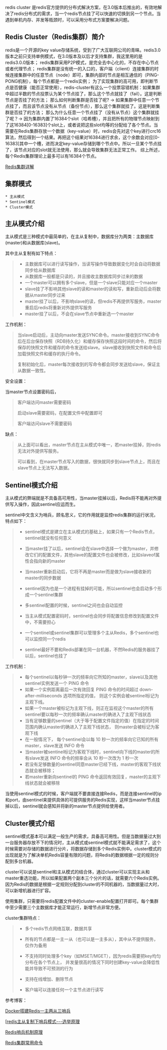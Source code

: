  redis cluster 是redis官方提供的分布式解决方案，在3.0版本后推出的，有效地解决了redis分布式的需求，当一个redis节点挂了可以快速的切换到另一个节点。当遇到单机内存、并发等瓶颈时，可以采用分布式方案要解决问题。 

## Redis Cluster（Redis集群）简介



redis是一个开源的key value存储系统，受到了广大互联网公司的青睐。redis3.0版本之前只支持单例模式，在3.0版本及以后才支持集群，我这里用的是redis3.0.0版本；
redis集群采用P2P模式，是完全去中心化的，不存在中心节点或者代理节点；
redis集群是没有统一的入口的，客户端（client）连接集群的时候连接集群中的任意节点（node）即可，集群内部的节点是相互通信的（PING-PONG机制），每个节点都是一个redis实例；
为了实现集群的高可用，即判断节点是否健康（能否正常使用），redis-cluster有这么一个投票容错机制：如果集群中超过半数的节点投票认为某个节点挂了，那么这个节点就挂了（fail）。这是判断节点是否挂了的方法；
那么如何判断集群是否挂了呢? -> 如果集群中任意一个节点挂了，而且该节点没有从节点（备份节点），那么这个集群就挂了。这是判断集群是否挂了的方法；
那么为什么任意一个节点挂了（没有从节点）这个集群就挂了呢？-> 因为集群内置了16384个slot（哈希槽），并且把所有的物理节点映射到了这16384[0-16383]个slot上，或者说把这些slot均等的分配给了各个节点。当需要在Redis集群存放一个数据（key-value）时，redis会先对这个key进行crc16算法，然后得到一个结果。再把这个结果对16384进行求余，这个余数会对应[0-16383]其中一个槽，进而决定key-value存储到哪个节点中。所以一旦某个节点挂了，该节点对应的slot就无法使用，那么就会导致集群无法正常工作。
综上所述，每个Redis集群理论上最多可以有16384个节点。



[Redis集群详解]( https://blog.csdn.net/miss1181248983/article/details/90056960 )

## 集群模式 



```
* 主从模式
* Sentinel模式
* Cluster模式
```

## 主从模式介绍

主从模式是三种模式中最简单的，在主从复制中，数据库分为两类：主数据库(master)和从数据库(slave)。

其中主从复制有如下特点：

> * 主数据库可以进行读写操作，当读写操作导致数据变化时会自动将数据同步给从数据库
> * 从数据库一般都是只读的，并且接收主数据库同步过来的数据
> * 一个master可以拥有多个slave，但是一个slave只能对应一个master
> * slave挂了不影响其他slave的读和master的读和写，重新启动后会将数据从master同步过来
> * master挂了以后，不影响slave的读，但redis不再提供写服务，master重启后redis将重新对外提供写服务
> * master挂了以后，不会在slave节点中重新选一个master

工作机制：

> 当slave启动后，主动向master发送SYNC命令。master接收到SYNC命令后在后台保存快照（RDB持久化）和缓存保存快照这段时间的命令，然后将保存的快照文件和缓存的命令发送给slave。slave接收到快照文件和命令后加载快照文件和缓存的执行命令。
>
> 复制初始化后，master每次接收到的写命令都会同步发送给slave，保证主从数据一致性。
>

安全设置：

当master节点设置密码后，

> 客户端访问master需要密码
>
> 启动slave需要密码，在配置文件中配置即可
>
> 客户端访问slave不需要密码

缺点：

> 从上面可以看出，master节点在主从模式中唯一，若master挂掉，则redis无法对外提供写服务。
>
>  可以看到，在master节点写入的数据，很快就同步到slave节点上，而且在slave节点上无法写入数据。 
>



## Sentinel模式介绍

主从模式的弊端就是不具备高可用性，当master挂掉以后，Redis将不能再对外提供写入操作，因此sentinel应运而生。

sentinel中文含义为哨兵，顾名思义，它的作用就是监控redis集群的运行状况，特点如下：

> * sentinel模式是建立在主从模式的基础上，如果只有一个Redis节点，sentinel就没有任何意义
>
> * 当master挂了以后，sentinel会在slave中选择一个做为master，并修改它们的配置文件，其他slave的配置文件也会被修改，比如slaveof属性会指向新的master
>
> * 当master重新启动后，它将不再是master而是做为slave接收新的master的同步数据
>
> * sentinel因为也是一个进程有挂掉的可能，所以sentinel也会启动多个形成一个sentinel集群
>
> * 多sentinel配置的时候，sentinel之间也会自动监控
>
> * 当主从模式配置密码时，sentinel也会同步将配置信息修改到配置文件中，不需要担心
>
> * 一个sentinel或sentinel集群可以管理多个主从Redis，多个sentinel也可以监控同一个redis
>
> * sentinel最好不要和Redis部署在同一台机器，不然Redis的服务器挂了以后，sentinel也挂了

 工作机制： 

> * 每个sentinel以每秒钟一次的频率向它所知的master，slave以及其他sentinel实例发送一个 PING 命令 
> * 如果一个实例距离最后一次有效回复 PING 命令的时间超过 down-after-milliseconds 选项所指定的值， 则这个实例会被sentinel标记为主观下线。 
> * 如果一个master被标记为主观下线，则正在监视这个master的所有sentinel要以每秒一次的频率确认master的确进入了主观下线状态
> * 当有足够数量的sentinel（大于等于配置文件指定的值）在指定的时间范围内确认master的确进入了主观下线状态， 则master会被标记为客观下线 
> * 在一般情况下， 每个sentinel会以每 10 秒一次的频率向它已知的所有master，slave发送 INFO 命令 
> * 当master被sentinel标记为客观下线时，sentinel向下线的master的所有slave发送 INFO 命令的频率会从 10 秒一次改为 1 秒一次 
> * 若没有足够数量的sentinel同意master已经下线，master的客观下线状态就会被移除；
> * 若master重新向sentinel的 PING 命令返回有效回复，master的主观下线状态就会被移除

当使用sentinel模式的时候，客户端就不要直接连接Redis，而是连接sentinel的ip和port，由sentinel来提供具体的可提供服务的Redis实现，这样当master节点挂掉以后，sentinel就会感知并将新的master节点提供给使用者。 



## Cluster模式介绍

sentinel模式基本可以满足一般生产的需求，具备高可用性。但是当数据量过大到一台服务器存放不下的情况时，主从模式或sentinel模式就不能满足需求了，这个时候需要对存储的数据进行分片，将数据存储到多个Redis实例中。cluster模式的出现就是为了解决单机Redis容量有限的问题，将Redis的数据根据一定的规则分配到多台机器。

cluster可以说是sentinel和主从模式的结合体，通过cluster可以实现主从和master重选功能，所以如果配置两个副本三个分片的话，就需要六个Redis实例。因为Redis的数据是根据一定规则分配到cluster的不同机器的，当数据量过大时，可以新增机器进行扩容。

使用集群，只需要将redis配置文件中的cluster-enable配置打开即可。每个集群中至少需要三个主数据库才能正常运行，新增节点非常方便。

cluster集群特点：

> * 多个redis节点网络互联，数据共享
>
> * 所有的节点都是一主一从（也可以是一主多从），其中从不提供服务，仅作为备用
>
> * 不支持同时处理多个key（如MSET/MGET），因为redis需要把key均匀分布在各个节点上，
>   并发量很高的情况下同时创建key-value会降低性能并导致不可预测的行为
>   
> * 支持在线增加、删除节点
>
> * 客户端可以连接任何一个主节点进行读写





参考博客：

[Docker搭建Redis一主两从三哨兵]( https://www.cnblogs.com/fan-gx/p/11463400.html )  

[[redis主从复制下哨兵模式---选举原理](https://www.cnblogs.com/huangfuyuan/p/9880379.html)

[Redis哨兵机制原理](https://www.cnblogs.com/Eugene-Jin/p/10819601.html)

 [Redis集群常用命令](https://www.cnblogs.com/gossip/p/5993922.html) 